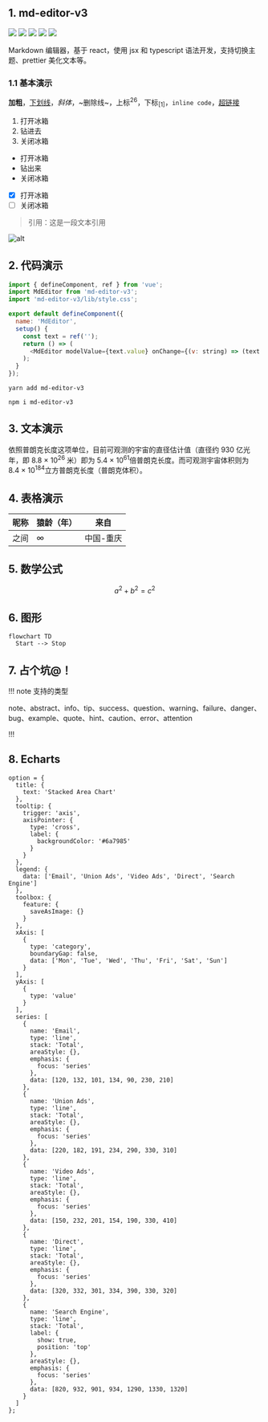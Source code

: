 ## 1. md-editor-v3

![](https://img.shields.io/github/package-json/v/imzbf/md-editor-v3) ![](https://img.shields.io/npm/dm/md-editor-v3) ![](https://img.shields.io/bundlephobia/min/md-editor-v3) ![](https://img.shields.io/github/license/imzbf/md-editor-v3) ![](https://img.shields.io/badge/ssr-%3E1.6.0-brightgreen)

Markdown 编辑器，基于 react，使用 jsx 和 typescript 语法开发，支持切换主题、prettier 美化文本等。

### 1.1 基本演示

**加粗**，<u>下划线</u>，_斜体_，~删除线~，上标<sup>26</sup>，下标<sub>[1]</sub>，`inline code`，[超链接](https://github.com/imzbf)

1. 打开冰箱
2. 钻进去
3. 关闭冰箱

- 打开冰箱
- 钻出来
- 关闭冰箱

- [x] 打开冰箱
- [ ] 关闭冰箱

> 引用：这是一段文本引用

![alt](https://imzbf.github.io/md-editor-v3/imgs/preview-light.png 'title')

## 2. 代码演示

```js
import { defineComponent, ref } from 'vue';
import MdEditor from 'md-editor-v3';
import 'md-editor-v3/lib/style.css';

export default defineComponent({
  name: 'MdEditor',
  setup() {
    const text = ref('');
    return () => (
      <MdEditor modelValue={text.value} onChange={(v: string) => (text.value = v)} />
    );
  }
});
```

```shell [install:yarn]
yarn add md-editor-v3
```

```shell [install:npm]
npm i md-editor-v3
```

## 3. 文本演示

依照普朗克长度这项单位，目前可观测的宇宙的直径估计值（直径约 930 亿光年，即 8.8 × 10<sup>26</sup> 米）即为 5.4 × 10<sup>61</sup>倍普朗克长度。而可观测宇宙体积则为 8.4 × 10<sup>184</sup>立方普朗克长度（普朗克体积）。

## 4. 表格演示

| 昵称 | 猿龄（年） | 来自      |
| ---- | ---------- | --------- |
| 之间 | ∞          | 中国-重庆 |

## 5. 数学公式

$$
\begin{equation}
a^2+b^2=c^2
\end{equation}
$$

## 6. 图形

```mermaid
flowchart TD
  Start --> Stop
```

## 7. 占个坑@！

!!! note 支持的类型

note、abstract、info、tip、success、question、warning、failure、danger、bug、example、quote、hint、caution、error、attention

!!!

## 8. Echarts

```echarts
option = {
  title: {
    text: 'Stacked Area Chart'
  },
  tooltip: {
    trigger: 'axis',
    axisPointer: {
      type: 'cross',
      label: {
        backgroundColor: '#6a7985'
      }
    }
  },
  legend: {
    data: ['Email', 'Union Ads', 'Video Ads', 'Direct', 'Search Engine']
  },
  toolbox: {
    feature: {
      saveAsImage: {}
    }
  },
  xAxis: [
    {
      type: 'category',
      boundaryGap: false,
      data: ['Mon', 'Tue', 'Wed', 'Thu', 'Fri', 'Sat', 'Sun']
    }
  ],
  yAxis: [
    {
      type: 'value'
    }
  ],
  series: [
    {
      name: 'Email',
      type: 'line',
      stack: 'Total',
      areaStyle: {},
      emphasis: {
        focus: 'series'
      },
      data: [120, 132, 101, 134, 90, 230, 210]
    },
    {
      name: 'Union Ads',
      type: 'line',
      stack: 'Total',
      areaStyle: {},
      emphasis: {
        focus: 'series'
      },
      data: [220, 182, 191, 234, 290, 330, 310]
    },
    {
      name: 'Video Ads',
      type: 'line',
      stack: 'Total',
      areaStyle: {},
      emphasis: {
        focus: 'series'
      },
      data: [150, 232, 201, 154, 190, 330, 410]
    },
    {
      name: 'Direct',
      type: 'line',
      stack: 'Total',
      areaStyle: {},
      emphasis: {
        focus: 'series'
      },
      data: [320, 332, 301, 334, 390, 330, 320]
    },
    {
      name: 'Search Engine',
      type: 'line',
      stack: 'Total',
      label: {
        show: true,
        position: 'top'
      },
      areaStyle: {},
      emphasis: {
        focus: 'series'
      },
      data: [820, 932, 901, 934, 1290, 1330, 1320]
    }
  ]
};
```
